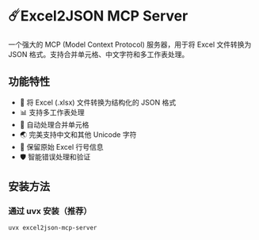 # ☄️Excel2JSON MCP Server

一个强大的 MCP (Model Context Protocol) 服务器，用于将 Excel 文件转换为 JSON 格式。支持合并单元格、中文字符和多工作表处理。

## 功能特性

- 🔄 将 Excel (.xlsx) 文件转换为结构化的 JSON 格式
- 📊 支持多工作表处理
- 🔗 自动处理合并单元格
- 🌏 完美支持中文和其他 Unicode 字符
- 📍 保留原始 Excel 行号信息
- 🛡️ 智能错误处理和验证

## 安装方法

### 通过 uvx 安装（推荐）

```bash
uvx excel2json-mcp-server
```
